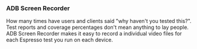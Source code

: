 
### ADB Screen Recorder

How many times have users and clients said "why haven't you tested this?". Test reports and coverage
percentages don't mean anything to lay people. ADB Screen Recorder makes it easy to record a
individual video files for each Espresso test you run on each device.

